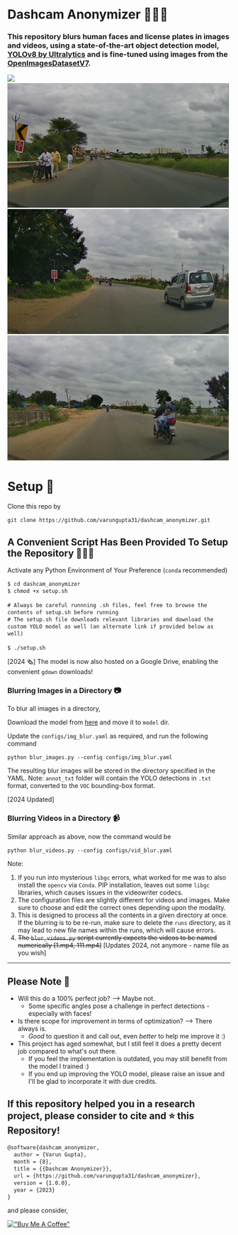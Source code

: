 # Dashcam Anonymizer 🕵🏻‍♂️

### This repository blurs human faces and license plates in images and videos, using a state-of-the-art object detection model, [YOLOv8 by Ultralytics](https://github.com/ultralytics/ultralytics) and is fine-tuned using images from the [OpenImagesDatasetV7](https://storage.googleapis.com/openimages/web/index.html).

<img src="media/demo.gif"/>
<img src="media/sample_image_3.png" width="500"/>
<img src="media/sample_image_1.png" width="500"/>
<img src="media/sample_image_2.png" width="500"/>


# Setup 🔩
Clone this repo by
```
git clone https://github.com/varungupta31/dashcam_anonymizer.git
```

## A Convenient Script Has Been Provided To Setup the Repository 👨🏽‍💻

Activate any Python Environment of Your Preference (`conda` recommended)

```
$ cd dashcam_anonymizer
$ chmod +x setup.sh

# Always be careful runnning .sh files, feel free to browse the contents of setup.sh before running
# The setup.sh file downloads relevant libraries and download the custom YOLO model as well (an alternate link if provided below as well)

$ ./setup.sh
```
[2024 🗞️] The model is now also hosted on a Google Drive, enabling the convenient `gdown` downloads!

<h3> Blurring Images in a Directory  📷</h3>

To blur all images in a directory,

Download the model from [here](https://iiitaphyd-my.sharepoint.com/:u:/g/personal/gupta_varun_research_iiit_ac_in/ESmbAC2vtABIvbg-524i-0gBJfARU0IuIFpwktIsXlBbtA?e=fUCBzY) and move it to  `model` dir.

Update the `configs/img_blur.yaml` as required, and run the following command

```
python blur_images.py --config configs/img_blur.yaml
```
The resulting blur images will be stored in the directory specified in the YAML.
Note: `annot_txt` folder will contain the YOLO detections in `.txt` format, converted to the `VOC` bounding-box format.


[2024 Updated] <h3> Blurring Videos in a Directory 📹</h3>

Similar approach as above, now the command would be

```
python blur_videos.py --config configs/vid_blur.yaml
```
Note:
1. If you run into mysterious `libgc` errors, what worked for me was to also install the `opencv` via `Conda`. PIP installation, leaves out some `libgc` libraries, which causes issues in the videowriter codecs.
2. The configuration files are slightly different for videos and images. Make sure to choose and edit the correct ones depending upon the modality.
3. This is designed to process all the contents in a given directory at once. If the blurring is to be re-run, make sure to delete the `runs` directory, as it may lead to new file names within the runs, which will cause errors.
4. <strike>The `blur_videos.py` script currently expects the videos to be named numerically [1.mp4, 111.mp4]</strike> [Updates 2024, not anymore - name file as you wish]

<hr>

## Please Note 📝
* Will this do a 100% perfect job? --> Maybe not.
  - Some specific angles pose a challenge in perfect detections - especially with faces!
* Is there scope for improvement in terms of optimization? --> There always is.
  - _Good_ to question it and call out, even _better_ to help me improve it :)
* This project has aged somewhat, but I still feel it does a pretty decent job compared to what's out there.
  - If you feel the implementation is outdated, you may still benefit from the model I trained :)
  - If you end up improving the YOLO model, please raise an issue and I'll be glad to incorporate it with due credits.

## If this repository helped you in a research project, please consider to cite and ⭐️ this Repository!



```
@software{dashcam_anonymizer,
  author = {Varun Gupta},
  month = {8},
  title = {{Dashcam Anonymizer}},
  url = {https://github.com/varungupta31/dashcam_anonymizer},
  version = {1.0.0},
  year = {2023}
}
```
and please consider,

[!["Buy Me A Coffee"](https://www.buymeacoffee.com/assets/img/custom_images/orange_img.png)](https://bmc.link/varungupta)

